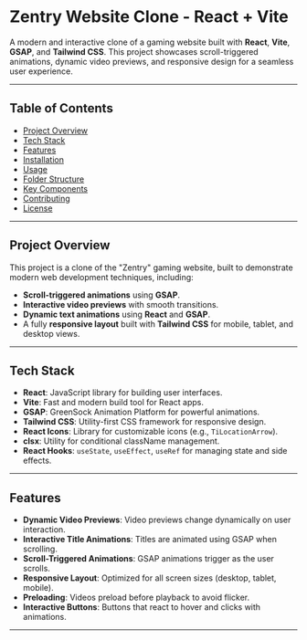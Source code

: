# **Zentry Website Clone - React + Vite**

A modern and interactive clone of a gaming website built with **React**, **Vite**, **GSAP**, and **Tailwind CSS**. This project showcases scroll-triggered animations, dynamic video previews, and responsive design for a seamless user experience.

---

## Table of Contents

- [Project Overview](#project-overview)
- [Tech Stack](#tech-stack)
- [Features](#features)
- [Installation](#installation)
- [Usage](#usage)
- [Folder Structure](#folder-structure)
- [Key Components](#key-components)
- [Contributing](#contributing)
- [License](#license)

---

## Project Overview

This project is a clone of the "Zentry" gaming website, built to demonstrate modern web development techniques, including:

- **Scroll-triggered animations** using **GSAP**.
- **Interactive video previews** with smooth transitions.
- **Dynamic text animations** using **React** and **GSAP**.
- A fully **responsive layout** built with **Tailwind CSS** for mobile, tablet, and desktop views.

---

## Tech Stack

- **React**: JavaScript library for building user interfaces.
- **Vite**: Fast and modern build tool for React apps.
- **GSAP**: GreenSock Animation Platform for powerful animations.
- **Tailwind CSS**: Utility-first CSS framework for responsive design.
- **React Icons**: Library for customizable icons (e.g., `TiLocationArrow`).
- **clsx**: Utility for conditional className management.
- **React Hooks**: `useState`, `useEffect`, `useRef` for managing state and side effects.

---

## Features

- **Dynamic Video Previews**: Video previews change dynamically on user interaction.
- **Interactive Title Animations**: Titles are animated using GSAP when scrolling.
- **Scroll-Triggered Animations**: GSAP animations trigger as the user scrolls.
- **Responsive Layout**: Optimized for all screen sizes (desktop, tablet, mobile).
- **Preloading**: Videos preload before playback to avoid flicker.
- **Interactive Buttons**: Buttons that react to hover and clicks with animations.

---

